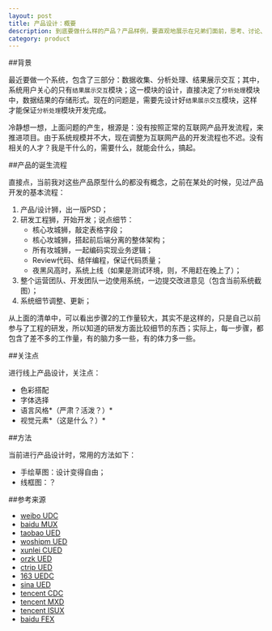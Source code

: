 ```yaml
---
layout: post
title: 产品设计：概要
description: 到底要做什么样的产品？产品样例，要直观地展示在兄弟们面前，思考、讨论、改进，如此这般打磨之后定下初步效果
category: product
---
```


##背景

最近要做一个系统，包含了三部分：数据收集、分析处理、结果展示交互；其中，系统用户关心的只有`结果展示交互`模块；这一模块的设计，直接决定了`分析处理`模块中，数据结果的存储形式。现在的问题是，需要先设计好`结果展示交互`模块，这样才能保证`分析处理`模块开发完成。

冷静想一想，上面问题的产生，根源是：没有按照正常的互联网产品开发流程，来推进项目。由于系统规模并不大，现在调整为互联网产品的开发流程也不迟。没有相关的人才？我是干什么的，需要什么，就能会什么，搞起。


##产品的诞生流程

直接点，当前我对这些产品原型什么的都没有概念，之前在某处的时候，见过产品开发的基本流程：

1. 产品/设计狮，出一版PSD；
2. 研发工程狮，开始开发；说点细节：
	* 核心攻城狮，敲定表格字段；
	* 核心攻城狮，搭起前后端分离的整体架构；
	* 所有攻城狮，一起编码实现业务逻辑；
	* Review代码、结伴编程，保证代码质量；
	* 夜黑风高时，系统上线（如果是测试环境，则，不用赶在晚上了）；
3. 整个运营团队、开发团队一边使用系统，一边提交改进意见（包含当前系统截图）；
4. 系统细节调整、更新；

从上面的清单中，可以看出步骤2的工作量较大，其实不是这样的，只是自己以前参与了工程的研发，所以知道的研发方面比较细节的东西；实际上，每一步骤，都包含了差不多的工作量，有的脑力多一些，有的体力多一些。


##关注点

进行线上产品设计，关注点：

* 色彩搭配
* 字体选择
* 语言风格*（严肃？活泼？）*
* 视觉元素*（这是什么？）*

##方法

当前进行产品设计时，常用的方法如下：

* 手绘草图：设计变得自由；
* 线框图：？







##参考来源

* [weibo UDC](http://udc.weibo.com/)
* [baidu MUX](http://mux.baidu.com/)
* [taobao UED](http://ued.taobao.org/)
* [woshipm UED](http://www.woshipm.com/tag/ued)
* [xunlei CUED](http://cued.xunlei.com/)
* [orzk UED](http://ued.orzk.com/)
* [ctrip UED](http://ued.ctrip.com/blog/)
* [163 UEDC](http://uedc.163.com/)
* [sina UED](http://ued.sina.com/)
* [tencent CDC](http://cdc.tencent.com/)
* [tencent MXD](http://mxd.tencent.com/)
* [tencent ISUX](http://isux.tencent.com/)
* [baidu FEX](http://fex.baidu.com/)




[NingG]:    http://ningg.github.com  "NingG"
